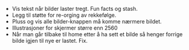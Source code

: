 * Vis tekst når bilder laster tregt. Fun facts og stash.
* Legg til støtte for re-orging av rekkefølge.
* Pluss og vis alle bilder-knappen må komme nærmere bildet.
* Illustrasjoner for skjermer større enn 2560
* Når man går tilbake til home etter å ha sett et bilde så henger forrige bilde igjen til nye er lastet. Fix.
